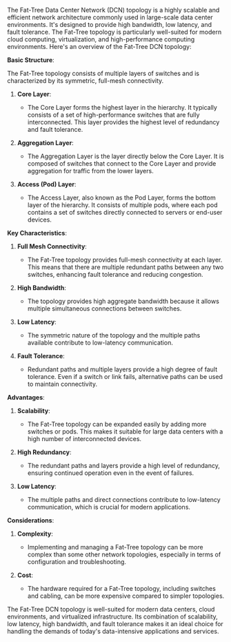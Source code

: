 The Fat-Tree Data Center Network (DCN) topology is a highly scalable and efficient network architecture commonly used in large-scale data center environments. It's designed to provide high bandwidth, low latency, and fault tolerance. The Fat-Tree topology is particularly well-suited for modern cloud computing, virtualization, and high-performance computing environments. Here's an overview of the Fat-Tree DCN topology:

**Basic Structure**:

The Fat-Tree topology consists of multiple layers of switches and is characterized by its symmetric, full-mesh connectivity.

1. **Core Layer**:
   - The Core Layer forms the highest layer in the hierarchy. It typically consists of a set of high-performance switches that are fully interconnected. This layer provides the highest level of redundancy and fault tolerance.

2. **Aggregation Layer**:
   - The Aggregation Layer is the layer directly below the Core Layer. It is composed of switches that connect to the Core Layer and provide aggregation for traffic from the lower layers.

3. **Access (Pod) Layer**:
   - The Access Layer, also known as the Pod Layer, forms the bottom layer of the hierarchy. It consists of multiple pods, where each pod contains a set of switches directly connected to servers or end-user devices.

**Key Characteristics**:

1. **Full Mesh Connectivity**:
   - The Fat-Tree topology provides full-mesh connectivity at each layer. This means that there are multiple redundant paths between any two switches, enhancing fault tolerance and reducing congestion.

2. **High Bandwidth**:
   - The topology provides high aggregate bandwidth because it allows multiple simultaneous connections between switches.

3. **Low Latency**:
   - The symmetric nature of the topology and the multiple paths available contribute to low-latency communication.

4. **Fault Tolerance**:
   - Redundant paths and multiple layers provide a high degree of fault tolerance. Even if a switch or link fails, alternative paths can be used to maintain connectivity.

**Advantages**:

1. **Scalability**:
   - The Fat-Tree topology can be expanded easily by adding more switches or pods. This makes it suitable for large data centers with a high number of interconnected devices.

2. **High Redundancy**:
   - The redundant paths and layers provide a high level of redundancy, ensuring continued operation even in the event of failures.

3. **Low Latency**:
   - The multiple paths and direct connections contribute to low-latency communication, which is crucial for modern applications.

**Considerations**:

1. **Complexity**:
   - Implementing and managing a Fat-Tree topology can be more complex than some other network topologies, especially in terms of configuration and troubleshooting.

2. **Cost**:
   - The hardware required for a Fat-Tree topology, including switches and cabling, can be more expensive compared to simpler topologies.

The Fat-Tree DCN topology is well-suited for modern data centers, cloud environments, and virtualized infrastructure. Its combination of scalability, low latency, high bandwidth, and fault tolerance makes it an ideal choice for handling the demands of today's data-intensive applications and services.
